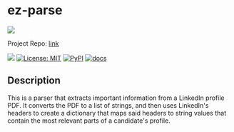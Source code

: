# ez-parse

[![](https://img.shields.io/badge/project-link-green)](https://github.com/ShivanshSrivastava1/ez-parse)

Project Repo: [link](https://github.com/ShivanshSrivastava1/ez-parse)

![](https://github.com/ShivanshSrivastava1/ez-parse/actions/workflows/build.yml/badge.svg)
[![License: MIT](https://img.shields.io/badge/License-MIT-brightgreen.svg)](https://opensource.org/licenses/MIT)
[![PyPI](https://img.shields.io/pypi/v/ez_parse)](https://pypi.org/project/ez-parse/0.1.2/)
[![docs](https://img.shields.io/badge/docs-passing-brightgreen)](https://shivanshsrivastava1.github.io/ez-parse/)

## Description

This is a parser that extracts important information from a LinkedIn profile PDF. It converts the PDF to a list of strings, and then uses LinkedIn's headers to create a dictionary that maps said headers to string values that contain the most relevant parts of a candidate's profile.
